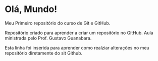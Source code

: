 # Olá, Mundo!
 Meu Primeiro repositório do curso de Git e GitHub.

Repositório criado para aprender a criar um repositório no GitHub. Aula ministrada pelo Prof. Gustavo Guanabara.

Esta linha foi inserida para aprender como realziar alterações no meu repositório diretamente do sit Github.
